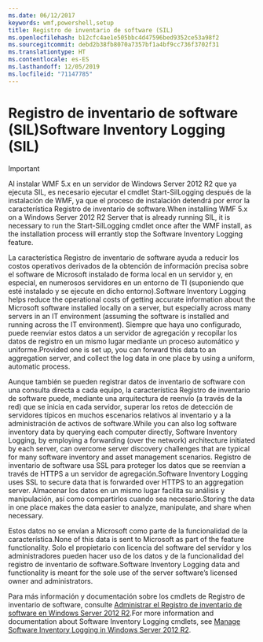 ```yaml
---
ms.date: 06/12/2017
keywords: wmf,powershell,setup
title: Registro de inventario de software (SIL)
ms.openlocfilehash: b12cfc4ae1e505bbc4d47596bed9352ce53a98f2
ms.sourcegitcommit: debd2b38fb8070a7357bf1a4bf9cc736f3702f31
ms.translationtype: HT
ms.contentlocale: es-ES
ms.lasthandoff: 12/05/2019
ms.locfileid: "71147785"
---
```

# <a name="software-inventory-logging-sil"></a><span data-ttu-id="ca939-103">Registro de inventario de software (SIL)</span><span class="sxs-lookup"><span data-stu-id="ca939-103">Software Inventory Logging (SIL)</span></span>

> [!IMPORTANT]
> <span data-ttu-id="ca939-104">Al instalar WMF 5.x en un servidor de Windows Server 2012 R2 que ya ejecuta SIL, es necesario ejecutar el cmdlet Start-SilLogging después de la instalación de WMF, ya que el proceso de instalación detendrá por error la característica Registro de inventario de software.</span><span class="sxs-lookup"><span data-stu-id="ca939-104">When installing WMF 5.x on a Windows Server 2012 R2 Server that is already running SIL, it is necessary to run the Start-SilLogging cmdlet once after the WMF install, as the installation process will errantly stop the Software Inventory Logging feature.</span></span>

<span data-ttu-id="ca939-105">La característica Registro de inventario de software ayuda a reducir los costos operativos derivados de la obtención de información precisa sobre el software de Microsoft instalado de forma local en un servidor y, en especial, en numerosos servidores en un entorno de TI (suponiendo que esté instalado y se ejecute en dicho entorno).</span><span class="sxs-lookup"><span data-stu-id="ca939-105">Software Inventory Logging helps reduce the operational costs of getting accurate information about the Microsoft software installed locally on a server, but especially across many servers in an IT environment (assuming the software is installed and running across the IT environment).</span></span> <span data-ttu-id="ca939-106">Siempre que haya uno configurado, puede reenviar estos datos a un servidor de agregación y recopilar los datos de registro en un mismo lugar mediante un proceso automático y uniforme.</span><span class="sxs-lookup"><span data-stu-id="ca939-106">Provided one is set up, you can forward this data to an aggregation server, and collect the log data in one place by using a uniform, automatic process.</span></span>

<span data-ttu-id="ca939-107">Aunque también se pueden registrar datos de inventario de software con una consulta directa a cada equipo, la característica Registro de inventario de software puede, mediante una arquitectura de reenvío (a través de la red) que se inicia en cada servidor, superar los retos de detección de servidores típicos en muchos escenarios relativos al inventario y a la administración de activos de software.</span><span class="sxs-lookup"><span data-stu-id="ca939-107">While you can also log software inventory data by querying each computer directly, Software Inventory Logging, by employing a forwarding (over the network) architecture initiated by each server, can overcome server discovery challenges that are typical for many software inventory and asset management scenarios.</span></span> <span data-ttu-id="ca939-108">Registro de inventario de software usa SSL para proteger los datos que se reenvían a través de HTTPS a un servidor de agregación.</span><span class="sxs-lookup"><span data-stu-id="ca939-108">Software Inventory Logging uses SSL to secure data that is forwarded over HTTPS to an aggregation server.</span></span> <span data-ttu-id="ca939-109">Almacenar los datos en un mismo lugar facilita su análisis y manipulación, así como compartirlos cuando sea necesario.</span><span class="sxs-lookup"><span data-stu-id="ca939-109">Storing the data in one place makes the data easier to analyze, manipulate, and share when necessary.</span></span>

<span data-ttu-id="ca939-110">Estos datos no se envían a Microsoft como parte de la funcionalidad de la característica.</span><span class="sxs-lookup"><span data-stu-id="ca939-110">None of this data is sent to Microsoft as part of the feature functionality.</span></span> <span data-ttu-id="ca939-111">Solo el propietario con licencia del software del servidor y los administradores pueden hacer uso de los datos y de la funcionalidad del registro de inventario de software.</span><span class="sxs-lookup"><span data-stu-id="ca939-111">Software Inventory Logging data and functionality is meant for the sole use of the server software’s licensed owner and administrators.</span></span>

<span data-ttu-id="ca939-112">Para más información y documentación sobre los cmdlets de Registro de inventario de software, consulte [Administrar el Registro de inventario de software en Windows Server 2012 R2](/previous-versions/windows/it-pro/windows-server-2012-R2-and-2012/dn383584(v=ws.11)).</span><span class="sxs-lookup"><span data-stu-id="ca939-112">For more information and documentation about Software Inventory Logging cmdlets, see [Manage Software Inventory Logging in Windows Server 2012 R2](/previous-versions/windows/it-pro/windows-server-2012-R2-and-2012/dn383584(v=ws.11)).</span></span>

